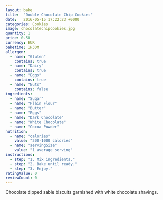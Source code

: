 ```yaml
---
layout: bake
title:  "Double Chocolate Chip Cookies"
date:   2016-05-15 17:22:23 +0000
categories: Cookies
image: chocolatechipcookies.jpg
quantity: 1
price: 0.50
currency: EUR
baketime: 1H30M
allergen:
  - name: "Gluten"
    contains: true
  - name: "Dairy"
    contains: true
  - name: "Eggs"
    contains: true
  - name: "Nuts"
    contains: false
ingredients:
  - name: "Sugar"
  - name: "Plain Flour"
  - name: "Butter"
  - name: "Eggs"
  - name: "Dark Chocolate"
  - name: "White Chocolate"
  - name: "Cocoa Powder"
nutrition:
  - name: "calories"
    value: "200-1000 calories"
  - name: "servingSize"
    value: "1 average serving"
instructions:
  - step: "1. Mix ingredients."
  - step: "2. Bake until ready."
  - step: "3. Enjoy."
ratingValue: 0
reviewCount: 0
---
```

Chocolate dipped sable biscuits garnished with white chocolate shavings.
